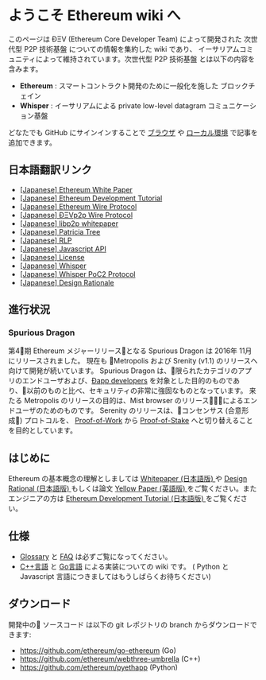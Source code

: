 <!-- TITLE: 日本語 -->
<!-- SUBTITLE: A quick summary of 日本語 -->

<!-- TITLE: [Japanese] Ethereum TOC -->



# ようこそ Ethereum wiki へ

このページは ÐΞV (Ethereum Core Developer Team) によって開発された 次世代型 P2P 技術基盤 についての情報を集約した wiki であり、
イーサリアムコミュニティによって維持されています。次世代型 P2P 技術基盤 とは以下の内容を含みます。
  
* **Ethereum** : スマートコントラクト開発のために一般化を施した ブロックチェイン   
* **Whisper** : イーサリアムによる private low-level datagram コミュニケーション基盤

どなたでも GitHub にサインインすることで [ブラウザ](https://help.github.com/articles/editing-wiki-pages-via-the-online-interface) や [ローカル環境](https://help.github.com/articles/adding-and-editing-wiki-pages-locally) で記事を追加できます。

## 日本語翻訳リンク

* [[Japanese] Ethereum White Paper](http://wikijs.ethereum.wiki/%5BJapanese%5D-White-Paper)
* [[Japanese] Ethereum Development Tutorial](http://wikijs.ethereum.wiki/%5BJapanese%5D--Ethereum-Development-Tutorial)
* [[Japanese] Ethereum Wire Protocol](http://wikijs.ethereum.wiki/%5BJapanese%5D-Ethereum-Wire-Protocol)
* [[Japanese] ÐΞVp2p Wire Protocol](http://wikijs.ethereum.wiki/%5BJapanese%5D-ÐΞVp2p-Wire-Protocol)
* [[Japanese] libp2p whitepaper](http://wikijs.ethereum.wiki/%5BJapanese%5D-libp2p-whitepaper)
* [[Japanese] Patricia Tree](http://wikijs.ethereum.wiki/%5BJapanese%5D-Patricia-Tree)
* [[Japanese] RLP](http://wikijs.ethereum.wiki/%5BJapanese%5D-RLP)
* [[Japanese] Javascript API](http://wikijs.ethereum.wiki/%5BJapanese%5D-Javascript-API)
* [[Japanese] License](http://wikijs.ethereum.wiki/%5BJapanese%5D--Liscence)
* [[Japanese] Whisper](http://wikijs.ethereum.wiki/%5BJapanese%5D-Whisper)
* [[Japanese] Whisper PoC2 Protocol](http://wikijs.ethereum.wiki/%5BJapanese%5D-Whisper-PoC-2-Protocol-Spec)
* [[Japanese] Design Rationale](http://wikijs.ethereum.wiki/%5BJapanese%5D-Design-Rationale)


## 進行状況 

### Spurious Dragon

第4期 Ethereum メジャーリリースとなる Spurious Dragon は 2016年 11月にリリースされました。
現在も Metropolis および Srenity (v1.1) のリリースへ向けて開発が続いています。
Spurious Dragon は、限られたカテゴリのアプリのエンドユーザおよび、[Ðapp developers](http://wikijs.ethereum.wiki/Dapp-Developer-Resources) を対象とした目的のものであり、以前のものと比べ、セキュリティの非常に強固なものとなっています。
来たる Metropolis のリリースの目的は、Mist browser のリリースによるエンドユーザのためのものです。
Serenity のリリースは、コンセンサス (合意形成) プロトコルを、 [Proof-of-Work](http://wikijs.ethereum.wiki/Ethash) から [Proof-of-Stake](https://github.com/ethereum/wiki/wiki/Proof-of-Stake-FAQ) へと切り替えることを目的としています。


## はじめに
Ethereum の基本概念の理解としましては [ Whitepaper (日本語版) ](http://wikijs.ethereum.wiki/%5BJapanese%5D-White-Paper) や [ Design Rational (日本語版) ](https://github.com/ethereum/wiki/wiki/%5BJapanese%5D-Design-Rationale) もしくは論文 [Yellow Paper (英語版) ](http://gavwood.com/Paper.pdf) をご覧ください。またエンジニアの方は [ Ethereum Development Tutorial (日本語版) ](https://github.com/ethereum/wiki/wiki/%5BJapanese%5D--Ethereum-Development-Tutorial) をご覧ください。

## 仕様
- [Glossary](http://wikijs.ethereum.wiki/Glossary) と [FAQ](https://github.com/ethereum/wiki/wiki/FAQ) は必ずご覧になってください。  
- [C++言語](https://github.com/ethereum/webthree-umbrella/wiki) と [Go言語](https://github.com/ethereum/go-ethereum/wiki) による実装についての wiki です。 ( Python と Javascript 言語につきましてはもうしばらくお待ちください)

## ダウンロード
開発中の ソースコード は以下の git レポジトリの branch からダウンロードできます:
- https://github.com/ethereum/go-ethereum (Go)
- https://github.com/ethereum/webthree-umbrella (C++)
- https://github.com/ethereum/pyethapp (Python)
